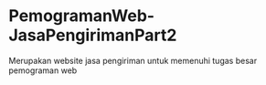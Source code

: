 # PemogramanWeb-JasaPengirimanPart2
Merupakan website jasa pengiriman untuk memenuhi tugas besar pemograman web
